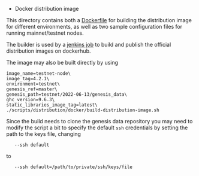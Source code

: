 * Docker distribution image

This directory contains both a [Dockerfile](./builder.Dockerfile) for building
the distribution image for different environments, as well as two sample
configuration files for running mainnet/testnet nodes.

The builder is used by a [jenkins job](../../../jenkinsfiles/distribution-image.Jenkinsfile) to build and publish
the official distribution images on dockerhub.

The image may also be built directly by using
```shell
image_name=testnet-node\
image_tag=4.2.1\
environment=testnet\
genesis_ref=master\
genesis_path=testnet/2022-06-13/genesis_data\
ghc_version=9.6.3\
static_libraries_image_tag=latest\
./scripts/distribution/docker/build-distribution-image.sh
```
Since the build needs to clone the genesis data repository you may need to
modify the script a bit to specify the default `ssh` credentials by setting the
path to the keys file, changing

```shell
   --ssh default
```
to
```shell
   --ssh default=/path/to/private/ssh/keys/file
```
